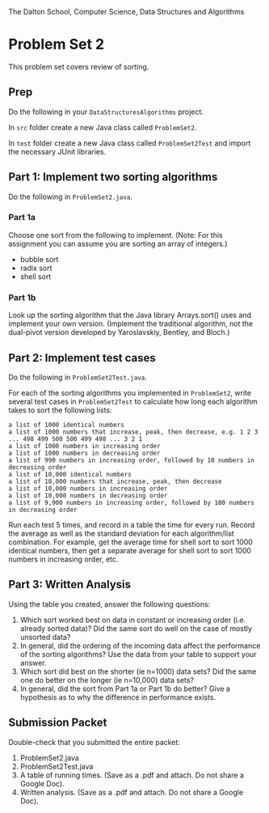 The Dalton School, Computer Science, Data Structures and Algorithms

# Problem Set 2

This problem set covers review of sorting. 

## Prep
Do the following in your `DataStructuresAlgorithms` project.

In `src` folder create a new Java class called `ProblemSet2`. 

In `test` folder create a new Java class called `ProblemSet2Test` and import the necessary JUnit libraries. 

## Part 1: Implement two sorting algorithms 
Do the following in `ProblemSet2.java`. 

### Part 1a
Choose one sort from the following to implement. (Note: For this assignment you can assume you are sorting an array of integers.)

* bubble sort
* radix sort
* shell sort

### Part 1b
Look up the sorting algorithm that the Java library Arrays.sort() uses and implement your own version. (Implement the traditional algorithm, not the dual-pivot version developed by Yaroslavskiy, Bentley, and Bloch.)


## Part 2: Implement test cases
Do the following in `ProblemSet2Test.java`.

For each of the sorting algorithms you implemented in `ProblemSet2`, write several test cases in `ProblemSet2Test` to calculate how long each algorithm takes to sort the following lists:
```
a list of 1000 identical numbers
a list of 1000 numbers that increase, peak, then decrease, e.g. 1 2 3 ... 498 499 500 500 499 498 ... 3 2 1
a list of 1000 numbers in increasing order
a list of 1000 numbers in decreasing order
a list of 990 numbers in increasing order, followed by 10 numbers in decreasing order
a list of 10,000 identical numbers 
a list of 10,000 numbers that increase, peak, then decrease
a list of 10,000 numbers in increasing order
a list of 10,000 numbers in decreasing order
a list of 9,900 numbers in increasing order, followed by 100 numbers in decreasing order
```

Run each test 5 times, and record in a table the time for every run. Record the average as well as the standard deviation for each algorithm/list combination. For example, get the average time for shell sort to sort 1000 identical numbers, then get a separate average for shell sort to sort 1000 numbers in increasing order, etc. 

## Part 3: Written Analysis 
Using the table you created, answer the following questions:

1. Which sort worked best on data in constant or increasing order (i.e. already sorted data)? Did the same sort do well on the case of mostly unsorted data?
2. In general, did the ordering of the incoming data affect the performance of the sorting algorithms? Use the data from your table to support your answer.
3. Which sort did best on the shorter (ie n=1000) data sets? Did the same one do better on the longer (ie n=10,000) data sets?
4. In general, did the sort from Part 1a or Part 1b do better? Give a hypothesis as to why the difference in performance exists.

## Submission Packet
Double-check that you submitted the entire packet:
1. ProblemSet2.java
2. ProblemSet2Test.java
3. A table of running times. (Save as a .pdf and attach. Do not share a Google Doc).
4. Written analysis. (Save as a .pdf and attach. Do not share a Google Doc).
